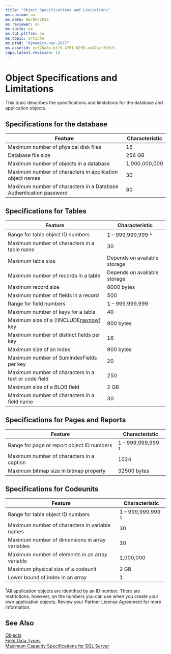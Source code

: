 ```yaml
---
title: "Object Specifications and Limitations"
ms.custom: na
ms.date: 06/05/2016
ms.reviewer: na
ms.suite: na
ms.tgt_pltfrm: na
ms.topic: article
ms.prod: "dynamics-nav-2017"
ms.assetid: ec326a0a-bff9-4761-8296-ae42bcf393c9
caps.latest.revision: 14
---
```

# Object Specifications and Limitations
This topic describes the specifications and limitations for the database and application objects.  
  
## Specifications for the database  
  
|Feature|Characteristic|  
|-------------|--------------------|  
|Maximum number of physical disk files|16|  
|Database file size|256 GB|  
|Maximum number of objects in a database|1,000,000,000|  
|Maximum number of characters in application object names|30|  
|Maximum number of characters in a Database Authentication password|80|  
  
## Specifications for Tables  
  
|Feature|Characteristic|  
|-------------|--------------------|  
|Range for table object ID numbers|1 – 999,999,999 <sup>1</sup>|  
|Maximum number of characters in a table name|30|  
|Maximum table size|Depends on available storage|  
|Maximum number of records in a table|Depends on available storage|  
|Maximum record size|8000 bytes|  
|Maximum number of fields in a record|500|  
|Range for field numbers|1 – 999,999,999|  
|Maximum number of keys for a table|40|  
|Maximum size of a [!INCLUDE[navnow](includes/navnow_md.md)] key|900 bytes|  
|Maximum number of distinct fields per key|16|  
|Maximum size of an index|900 bytes|  
|Maximum number of SumIndexFields per key|20|  
|Maximum number of characters in a text or code field|250|  
|Maximum size of a BLOB field|2 GB|  
|Maximum number of characters in a field name|30|  
  
## Specifications for Pages and Reports  
  
|Feature|Characteristic|  
|-------------|--------------------|  
|Range for page or report object ID numbers|1 – 999,999,999 <sup>1</sup>|  
|Maximum number of characters in a caption|1024|  
|Maximum bitmap size in bitmap property|32500 bytes|  
  
## Specifications for Codeunits  
  
|Feature|Characteristic|  
|-------------|--------------------|  
|Range for table object ID numbers|1 – 999,999,999 <sup>1</sup>|  
|Maximum number of characters in variable names|30|  
|Maximum number of dimensions in array variables|10|  
|Maximum number of elements in an array variable|1,000,000|  
|Maximum physical size of a codeunit|2 GB|  
|Lower bound of index in an array|1|  
  
 <sup>1</sup>All application objects are identified by an ID number. There are restrictions, however, on the numbers you can use when you create your own application objects. Review your Partner License Agreement for more information.  
  
## See Also  
 [Objects](Objects.md)   
 [Field Data Types](Field-Data-Types.md)   
 [Maximum Capacity Specifications for SQL Server](http://go.microsoft.com/fwlink/?LinkId=302003)